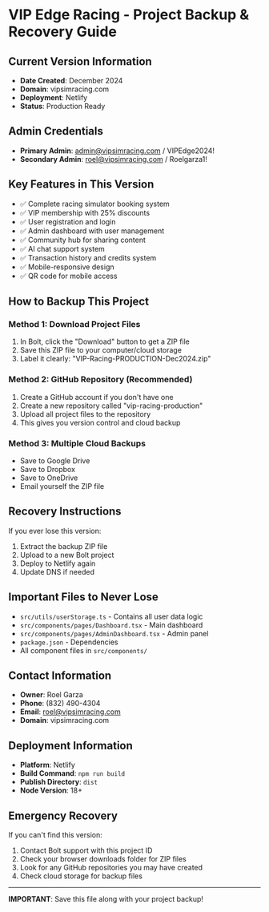 # VIP Edge Racing - Project Backup & Recovery Guide

## Current Version Information
- **Date Created**: December 2024
- **Domain**: vipsimracing.com
- **Deployment**: Netlify
- **Status**: Production Ready

## Admin Credentials
- **Primary Admin**: admin@vipsimracing.com / VIPEdge2024!
- **Secondary Admin**: roel@vipsimracing.com / Roelgarza1!

## Key Features in This Version
- ✅ Complete racing simulator booking system
- ✅ VIP membership with 25% discounts
- ✅ User registration and login
- ✅ Admin dashboard with user management
- ✅ Community hub for sharing content
- ✅ AI chat support system
- ✅ Transaction history and credits system
- ✅ Mobile-responsive design
- ✅ QR code for mobile access

## How to Backup This Project

### Method 1: Download Project Files
1. In Bolt, click the "Download" button to get a ZIP file
2. Save this ZIP file to your computer/cloud storage
3. Label it clearly: "VIP-Racing-PRODUCTION-Dec2024.zip"

### Method 2: GitHub Repository (Recommended)
1. Create a GitHub account if you don't have one
2. Create a new repository called "vip-racing-production"
3. Upload all project files to the repository
4. This gives you version control and cloud backup

### Method 3: Multiple Cloud Backups
- Save to Google Drive
- Save to Dropbox
- Save to OneDrive
- Email yourself the ZIP file

## Recovery Instructions
If you ever lose this version:
1. Extract the backup ZIP file
2. Upload to a new Bolt project
3. Deploy to Netlify again
4. Update DNS if needed

## Important Files to Never Lose
- `src/utils/userStorage.ts` - Contains all user data logic
- `src/components/pages/Dashboard.tsx` - Main dashboard
- `src/components/pages/AdminDashboard.tsx` - Admin panel
- `package.json` - Dependencies
- All component files in `src/components/`

## Contact Information
- **Owner**: Roel Garza
- **Phone**: (832) 490-4304
- **Email**: roel@vipsimracing.com
- **Domain**: vipsimracing.com

## Deployment Information
- **Platform**: Netlify
- **Build Command**: `npm run build`
- **Publish Directory**: `dist`
- **Node Version**: 18+

## Emergency Recovery
If you can't find this version:
1. Contact Bolt support with this project ID
2. Check your browser downloads folder for ZIP files
3. Look for any GitHub repositories you may have created
4. Check cloud storage for backup files

---
**IMPORTANT**: Save this file along with your project backup!